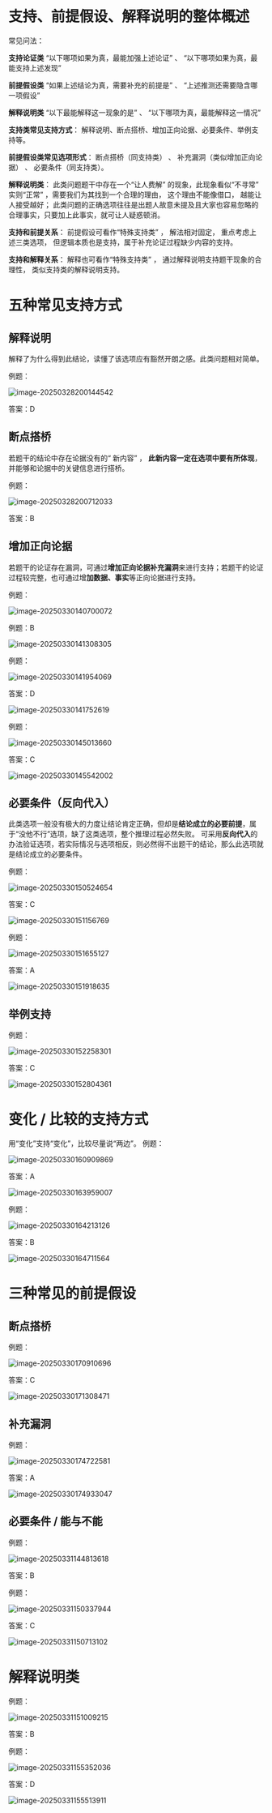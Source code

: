 # 支持、前提假设、解释说明的整体概述  

常见问法：

**支持论证类** “以下哪项如果为真，最能加强上述论证” 、 “以下哪项如果为真，最能支持上述发现”

**前提假设类** “如果上述结论为真，需要补充的前提是” 、 “上述推测还需要隐含哪一项假设”

**解释说明类** “以下最能解释这一现象的是” 、 “以下哪项为真，最能解释这一情况”



**支持类常见支持方式**： 解释说明、断点搭桥、增加正向论据、必要条件、举例支持等。

**前提假设类常见选项形式**： 断点搭桥（同支持类） 、 补充漏洞（类似增加正向论据） 、 必要条件（同支持类）。

**解释说明类**： 此类问题题干中存在一个“让人费解” 的现象，此现象看似“不寻常” 实则“正常” ，需要我们为其找到一个合理的理由， 这个理由不能像借口， 越能让人接受越好； 此类问题的正确选项往往是出题人故意未提及且大家也容易忽略的合理事实，只要加上此事实，就可让人疑惑顿消。



**支持和前提关系**： 前提假设可看作“特殊支持类” ， 解法相对固定， 重点考虑上述三类选项， 但逻辑本质也是支持，属于补充论证过程缺少内容的支持。

**支持和解释关系**： 解释也可看作“特殊支持类” ， 通过解释说明支持题干现象的合理性， 类似支持类的解释说明支持。

# 五种常见支持方式

## 解释说明

解释了为什么得到此结论，读懂了该选项应有豁然开朗之感。此类问题相对简单。  

例题：

![image-20250328200144542](https://imagere.oss-cn-beijing.aliyuncs.com/mxyimage-20250328200144542.png)

答案：D

## 断点搭桥

若题干的结论中存在论据没有的“ 新内容” ， **此新内容一定在选项中要有所体现**， 并能够和论据中的关键信息进行搭桥。  

例题：

![image-20250328200712033](https://imagere.oss-cn-beijing.aliyuncs.com/mxyimage-20250328200712033.png)

答案：B

## 增加正向论据

若题干的论证存在漏洞，可通过**增加正向论据补充漏洞**来进行支持；若题干的论证过程较完整，也可通过增**加数据、事实**等正向论据进行支持。

例题：

![image-20250330140700072](https://imagere.oss-cn-beijing.aliyuncs.com/mxyimage-20250330140700072.png)

例题：B

![image-20250330141308305](https://imagere.oss-cn-beijing.aliyuncs.com/mxyimage-20250330141308305.png)

例题：

![image-20250330141954069](https://imagere.oss-cn-beijing.aliyuncs.com/mxyimage-20250330141954069.png)

答案：D

![image-20250330141752619](https://imagere.oss-cn-beijing.aliyuncs.com/mxyimage-20250330141752619.png)

例题：

![image-20250330145013660](https://imagere.oss-cn-beijing.aliyuncs.com/mxyimage-20250330145013660.png)

答案：C

![image-20250330145542002](https://imagere.oss-cn-beijing.aliyuncs.com/mxyimage-20250330145542002.png)

## 必要条件（反向代入）

此类选项一般没有极大的力度让结论肯定正确，但却是**结论成立的必要前提**，属于“没他不行”选项，缺了这类选项，整个推理过程必然失败。
可采用**反向代入**的办法验证选项，若实际情况与选项相反，则必然得不出题干的结论，那么此选项就是结论成立的必要条件。

例题：

![image-20250330150524654](https://imagere.oss-cn-beijing.aliyuncs.com/mxyimage-20250330150524654.png)

答案：C

![image-20250330151156769](https://imagere.oss-cn-beijing.aliyuncs.com/mxyimage-20250330151156769.png)

例题：

![image-20250330151655127](https://imagere.oss-cn-beijing.aliyuncs.com/mxyimage-20250330151655127.png)

答案：A

![image-20250330151918635](https://imagere.oss-cn-beijing.aliyuncs.com/mxyimage-20250330151918635.png)

## 举例支持

例题：

![image-20250330152258301](https://imagere.oss-cn-beijing.aliyuncs.com/mxyimage-20250330152258301.png)

答案：C

![image-20250330152804361](https://imagere.oss-cn-beijing.aliyuncs.com/mxyimage-20250330152804361.png)

# 变化 / 比较的支持方式

用“变化”支持“变化”，比较尽量说“两边”。
例题：

![image-20250330160909869](https://imagere.oss-cn-beijing.aliyuncs.com/mxyimage-20250330160909869.png)

答案：A

![image-20250330163959007](https://imagere.oss-cn-beijing.aliyuncs.com/mxyimage-20250330163959007.png)

例题：

![image-20250330164213126](https://imagere.oss-cn-beijing.aliyuncs.com/mxyimage-20250330164213126.png)

答案：B

![image-20250330164711564](https://imagere.oss-cn-beijing.aliyuncs.com/mxyimage-20250330164711564.png)

# 三种常见的前提假设

## 断点搭桥

例题：

![image-20250330170910696](https://imagere.oss-cn-beijing.aliyuncs.com/mxyimage-20250330170910696.png)

答案：C

![image-20250330171308471](https://imagere.oss-cn-beijing.aliyuncs.com/mxyimage-20250330171308471.png)

## 补充漏洞

例题：

![image-20250330174722581](https://imagere.oss-cn-beijing.aliyuncs.com/mxyimage-20250330174722581.png)

答案：A

![image-20250330174933047](https://imagere.oss-cn-beijing.aliyuncs.com/mxyimage-20250330174933047.png)

## 必要条件 / 能与不能

例题：

![image-20250331144813618](https://imagere.oss-cn-beijing.aliyuncs.com/mxyimage-20250331144813618.png)

答案：B

例题：

![image-20250331150337944](https://imagere.oss-cn-beijing.aliyuncs.com/mxyimage-20250331150337944.png)

答案：C

![image-20250331150713102](https://imagere.oss-cn-beijing.aliyuncs.com/mxyimage-20250331150713102.png)

# 解释说明类

例题：

![image-20250331151009215](https://imagere.oss-cn-beijing.aliyuncs.com/mxyimage-20250331151009215.png)

答案：B

例题：

![image-20250331155352036](https://imagere.oss-cn-beijing.aliyuncs.com/mxyimage-20250331155352036.png)

答案：D

![image-20250331155513911](https://imagere.oss-cn-beijing.aliyuncs.com/mxyimage-20250331155513911.png)


